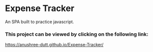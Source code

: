 # Expense Tracker

An SPA built to practice javascript.

### This project can be viewed by clicking on the following link:
https://anushree-dutt.github.io/Expense-Tracker/
